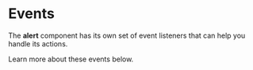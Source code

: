 # Events

The **alert** component has its own set of event listeners that can help you handle its actions.

Learn more about these events below.